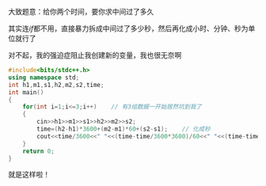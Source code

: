 大致题意：给你两个时间，要你求中间过了多久

其实连$if$都不用，直接暴力拆成中间过了多少秒，然后再化成小时、分钟、秒为单位就行了

对不起，我的强迫症阻止我创建新的变量，我也很无奈啊

```cpp
#include<bits/stdc++.h>
using namespace std;
int h1,m1,s1,h2,m2,s2,time;
int main()
{
    for(int i=1;i<=3;i++)    // 有3组数据一开始居然坑到我了
    {
        cin>>h1>>m1>>s1>>h2>>m2>>s2;
        time=(h2-h1)*3600+(m2-m1)*60+(s2-s1);    // 化成秒
        cout<<time/3600<<" "<<(time-time/3600*3600)/60<<" "<<(time-time/3600*3600)-(time-time/3600*3600)/60*60<<endl;     //强行转换
    }
    return 0;
}
```

就是这样啦！